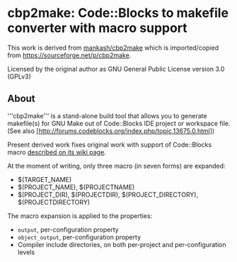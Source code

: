 # cbp2make: Code::Blocks to makefile converter with macro support

This work is derived from [mankash/cbp2make](https://github.com/mankash/cbp2make) which is imported/copied from https://sourceforge.net/p/cbp2make.

Licensed by the original author as GNU General Public License version 3.0 (GPLv3)

## About

'''cbp2make''' is a stand-alone build tool that allows you to generate makefile(s) for GNU Make out of Code::Blocks IDE project or workspace file. (See also [http://forums.codeblocks.org/index.php/topic,13675.0.html])

Present derived work fixes original work with support of Code::Blocks macro [described on its wiki page](http://wiki.codeblocks.org/index.php/Variable_expansion#Build_in_functions_for_path_conversion).

At the moment of writing, only three macro (in seven forms) are expanded:
* $(TARGET_NAME)
* $(PROJECT_NAME), $(PROJECTNAME)
* $(PROJECT_DIR), $(PROJECTDIR), $(PROJECT_DIRECTORY), $(PROJECTDIRECTORY)

The macro expansion is applied to the properties:
* `output`, per-configuration property
* `object_output`, per-configuration property
* Compiler include directories, on both per-project and per-configuration levels

